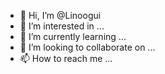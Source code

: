 - 👋 Hi, I’m @Linoogui
- 👀 I’m interested in ...
- 🌱 I’m currently learning ...
- 💞️ I’m looking to collaborate on ...
- 📫 How to reach me ...

<!---
Linoogui/Linoogui is a ✨ special ✨ repository because its `README.md` (this file) appears on your GitHub profile.
You can click the Preview link to take a look at your changes.
--->
